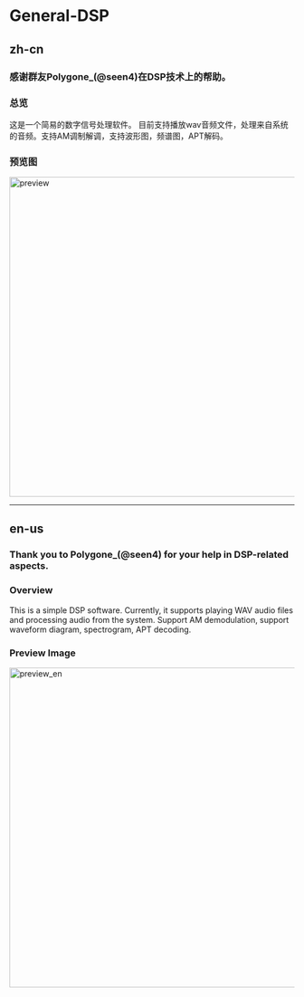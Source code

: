 # General-DSP

## zh-cn
### 感谢群友Polygone_(@seen4)在DSP技术上的帮助。
### 总览
这是一个简易的数字信号处理软件。
目前支持播放wav音频文件，处理来自系统的音频。支持AM调制解调，支持波形图，频谱图，APT解码。 

### 预览图
<img width="1052" height="565" alt="preview" src="https://github.com/user-attachments/assets/99cdd64b-bc26-4385-9270-d484f10d22f3" />

---

## en-us
### Thank you to Polygone_(@seen4) for your help in DSP-related aspects.
### Overview
This is a simple DSP software.
Currently, it supports playing WAV audio files and processing audio from the system. Support AM demodulation, support waveform diagram, spectrogram, APT decoding.

### Preview Image
<img width="1052" height="565" alt="preview_en" src="https://github.com/user-attachments/assets/c5167dec-ec6f-41f4-aa06-4bbef2f955ad" />
